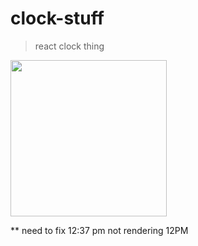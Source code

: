 # clock-stuff

> react clock thing

<a href='https://adnjoo.github.io/clock-stuff/'>
<img src='./scrn.gif' width='250'>
</a>



** need to fix 12:37 pm not rendering 12PM
